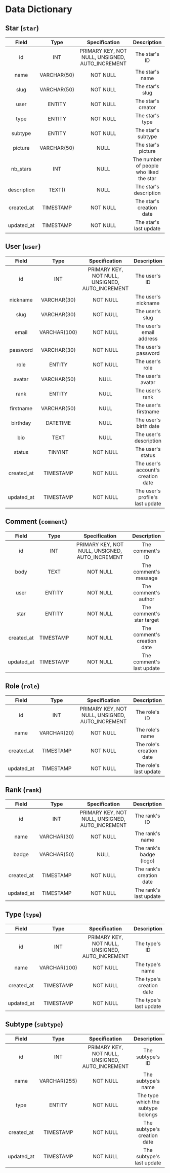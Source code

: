 # Data Dictionary

## Star (`star`)

|    Field    |    Type     |                  Specification                  |               Description               |
| :---------: | :---------: | :---------------------------------------------: | :-------------------------------------: |
|     id      |     INT     | PRIMARY KEY, NOT NULL, UNSIGNED, AUTO_INCREMENT |              The star's ID              |
|    name     | VARCHAR(50) |                    NOT NULL                     |             The star's name             |
|    slug     | VARCHAR(50) |                    NOT NULL                     |             The star's slug             |
|    user     |   ENTITY    |                    NOT NULL                     |           The star's creator            |
|    type     |   ENTITY    |                    NOT NULL                     |             The star's type             |
|   subtype   |   ENTITY    |                    NOT NULL                     |           The star's subtype            |
|   picture   | VARCHAR(50) |                      NULL                       |           The star's picture            |
|  nb_stars   |     INT     |                      NULL                       | The number of people who liked the star |
| description |   TEXT()    |                      NULL                       |         The star's description          |
| created_at  |  TIMESTAMP  |                    NOT NULL                     |        The star's creation date         |
| updated_at  |  TIMESTAMP  |                    NOT NULL                     |         The star's last update          |

## User (`user`)

|   Field    |     Type     |                  Specification                  |            Description             |
| :--------: | :----------: | :---------------------------------------------: | :--------------------------------: |
|     id     |     INT      | PRIMARY KEY, NOT NULL, UNSIGNED, AUTO_INCREMENT |           The user's ID            |
|  nickname  | VARCHAR(30)  |                    NOT NULL                     |        The user's nickname         |
|    slug    | VARCHAR(30)  |                    NOT NULL                     |          The user's slug           |
|   email    | VARCHAR(100) |                    NOT NULL                     |      The user's email address      |
|  password  | VARCHAR(30)  |                    NOT NULL                     |        The user's password         |
|    role    |    ENTITY    |                    NOT NULL                     |          The user's role           |
|   avatar   | VARCHAR(50)  |                      NULL                       |         The user's avatar          |
|    rank    |    ENTITY    |                      NULL                       |          The user's rank           |
| firstname  | VARCHAR(50)  |                      NULL                       |        The user's firstname        |
|  birthday  |   DATETIME   |                      NULL                       |       The user's birth date        |
|    bio     |     TEXT     |                      NULL                       |       The user's description       |
|   status   |   TINYINT    |                    NOT NULL                     |         The user's status          |
| created_at |  TIMESTAMP   |                    NOT NULL                     | The user's account's creation date |
| updated_at |  TIMESTAMP   |                    NOT NULL                     |  The user's profile's last update  |

## Comment (`comment`)

|   Field    |   Type    |                  Specification                  |         Description         |
| :--------: | :-------: | :---------------------------------------------: | :-------------------------: |
|     id     |    INT    | PRIMARY KEY, NOT NULL, UNSIGNED, AUTO_INCREMENT |      The comment's ID       |
|    body    |   TEXT    |                    NOT NULL                     |    The comment's message    |
|    user    |  ENTITY   |                    NOT NULL                     |    The comment's author     |
|    star    |  ENTITY   |                    NOT NULL                     |  The comment's star target  |
| created_at | TIMESTAMP |                    NOT NULL                     | The comment's creation date |
| updated_at | TIMESTAMP |                    NOT NULL                     |  The comment's last update  |

## Role (`role`)

|   Field    |    Type     |                  Specification                  |       Description        |
| :--------: | :---------: | :---------------------------------------------: | :----------------------: |
|     id     |     INT     | PRIMARY KEY, NOT NULL, UNSIGNED, AUTO_INCREMENT |      The role's ID       |
|    name    | VARCHAR(20) |                    NOT NULL                     |     The role's name      |
| created_at |  TIMESTAMP  |                    NOT NULL                     | The role's creation date |
| updated_at |  TIMESTAMP  |                    NOT NULL                     |  The role's last update  |

## Rank (`rank`)

|   Field    |    Type     |                  Specification                  |       Description        |
| :--------: | :---------: | :---------------------------------------------: | :----------------------: |
|     id     |     INT     | PRIMARY KEY, NOT NULL, UNSIGNED, AUTO_INCREMENT |      The rank's ID       |
|    name    | VARCHAR(30) |                    NOT NULL                     |     The rank's name      |
|   badge    | VARCHAR(50) |                      NULL                       | The rank's badge (logo)  |
| created_at |  TIMESTAMP  |                    NOT NULL                     | The rank's creation date |
| updated_at |  TIMESTAMP  |                    NOT NULL                     |  The rank's last update  |

## Type (`type`)

|   Field    |     Type     |                  Specification                  |       Description        |
| :--------: | :----------: | :---------------------------------------------: | :----------------------: |
|     id     |     INT      | PRIMARY KEY, NOT NULL, UNSIGNED, AUTO_INCREMENT |      The type's ID       |
|    name    | VARCHAR(100) |                    NOT NULL                     |     The type's name      |
| created_at |  TIMESTAMP   |                    NOT NULL                     | The type's creation date |
| updated_at |  TIMESTAMP   |                    NOT NULL                     |  The type's last update  |

## Subtype (`subtype`)

|   Field    |     Type     |                  Specification                  |            Description             |
| :--------: | :----------: | :---------------------------------------------: | :--------------------------------: |
|     id     |     INT      | PRIMARY KEY, NOT NULL, UNSIGNED, AUTO_INCREMENT |          The subtype's ID          |
|    name    | VARCHAR(255) |                    NOT NULL                     |         The subtype's name         |
|    type    |    ENTITY    |                    NOT NULL                     | The type which the subtype belongs |
| created_at |  TIMESTAMP   |                    NOT NULL                     |    The subtype's creation date     |
| updated_at |  TIMESTAMP   |                    NOT NULL                     |     The subtype's last update      |

